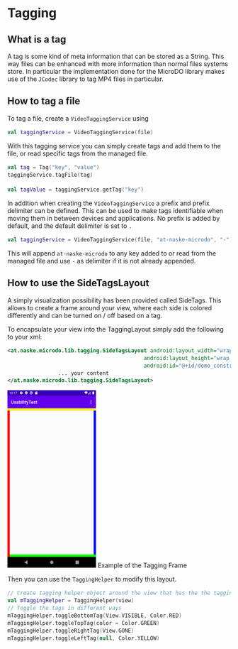 # Tagging

## What is a tag

A tag is some kind of meta information that can be stored as a String. This way files can be enhanced with more information
than normal files systems store. In particular the implementation done for the MicroDO library makes use of the ``JCodec``
library to tag MP4 files in particular.

## How to tag a file
To tag a file, create a `VideoTaggingService` using 

```kotlin
val taggingService = VideoTaggingService(file)
```

With this tagging service you can simply create tags and add them to the file, or read specific tags from the managed file.

```kotlin
val tag = Tag("key", "value")
taggingService.tagFile(tag)

val tagValue = taggingService.getTag("key")
``` 

In addition when creating the `VideoTaggingService` a prefix and prefix delimiter can be defined. This can be used
to make tags identifiable when moving them in between devices and applications. No prefix is added by default, and the 
default delimiter is set to `.`

```kotlin
val taggingService = VideoTaggingService(file, "at-naske-microdo", "-")
```

This will append `at-naske-microdo` to any key added to or read from the managed file and use `-` as delimiter if it is
not already appended.

## How to use the SideTagsLayout

A simply visualization possibility has been provided called SideTags. This allows to create a frame
around your view, where each side is colored differently and can be turned on / off based on a tag.

To encapsulate your view into the TaggingLayout simply add the following to your xml:
```xml
<at.naske.microdo.lib.tagging.SideTagsLayout android:layout_width="wrap_content"
                                           android:layout_height="wrap_content"
                                           android:id="@+id/demo_constraint_wrapper">
                ... your content
</at.naske.microdo.lib.tagging.SideTagsLayout>
```
<img src="../../../../../../../../../demoimages/tagging_frame.png" width="200" />
Example of the Tagging Frame


Then you can use the `TaggingHelper` to modify this layout.

```kotlin
// Create tagging helper object around the view that has the the tagging layout somewhere inside
val mTaggingHelper = TaggingHelper(view)
// Toggle the tags in different ways
mTaggingHelper.toggleBottomTag(View.VISIBLE, Color.RED)
mTaggingHelper.toggleTopTag(color = Color.GREEN)
mTaggingHelper.toggleRightTag(View.GONE)
mTaggingHelper.toggleLeftTag(null, Color.YELLOW)
```


